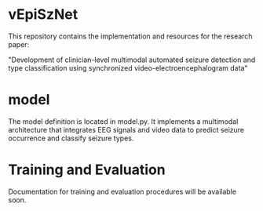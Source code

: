 # vEpiSzNet 

This repository contains the implementation and resources for the research paper:

"Development of clinician-level multimodal automated seizure detection and type classification using synchronized video-electroencephalogram data"

# model
The model definition is located in model.py. 
It implements a multimodal architecture that integrates EEG signals and 
video data to predict seizure occurrence and classify seizure types.

# Training and Evaluation
Documentation for training and evaluation procedures will be available soon.

